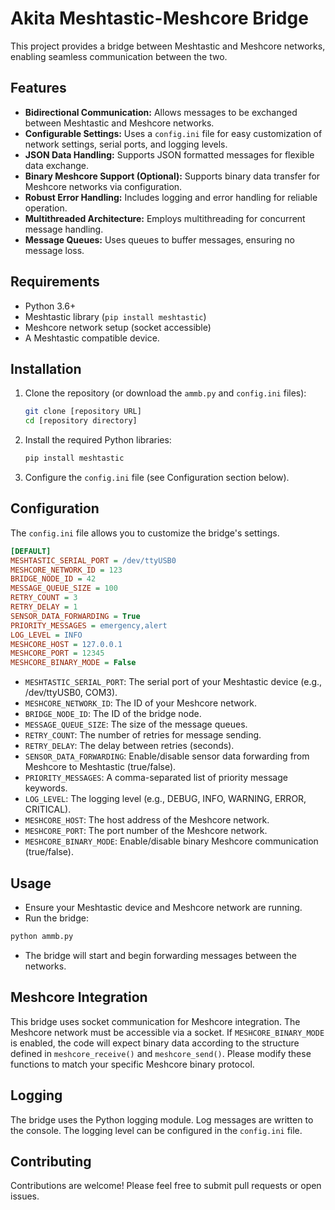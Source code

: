 # Akita Meshtastic-Meshcore Bridge

This project provides a bridge between Meshtastic and Meshcore networks, enabling seamless communication between the two.

## Features

* **Bidirectional Communication:** Allows messages to be exchanged between Meshtastic and Meshcore networks.
* **Configurable Settings:** Uses a `config.ini` file for easy customization of network settings, serial ports, and logging levels.
* **JSON Data Handling:** Supports JSON formatted messages for flexible data exchange.
* **Binary Meshcore Support (Optional):** Supports binary data transfer for Meshcore networks via configuration.
* **Robust Error Handling:** Includes logging and error handling for reliable operation.
* **Multithreaded Architecture:** Employs multithreading for concurrent message handling.
* **Message Queues:** Uses queues to buffer messages, ensuring no message loss.

## Requirements

* Python 3.6+
* Meshtastic library (`pip install meshtastic`)
* Meshcore network setup (socket accessible)
* A Meshtastic compatible device.

## Installation

1.  Clone the repository (or download the `ammb.py` and `config.ini` files):

    ```bash
    git clone [repository URL]
    cd [repository directory]
    ```

2.  Install the required Python libraries:

    ```bash
    pip install meshtastic
    ```

3.  Configure the `config.ini` file (see Configuration section below).

## Configuration

The `config.ini` file allows you to customize the bridge's settings.

```ini
[DEFAULT]
MESHTASTIC_SERIAL_PORT = /dev/ttyUSB0
MESHCORE_NETWORK_ID = 123
BRIDGE_NODE_ID = 42
MESSAGE_QUEUE_SIZE = 100
RETRY_COUNT = 3
RETRY_DELAY = 1
SENSOR_DATA_FORWARDING = True
PRIORITY_MESSAGES = emergency,alert
LOG_LEVEL = INFO
MESHCORE_HOST = 127.0.0.1
MESHCORE_PORT = 12345
MESHCORE_BINARY_MODE = False
```

* `MESHTASTIC_SERIAL_PORT`: The serial port of your Meshtastic device (e.g., /dev/ttyUSB0, COM3).
* `MESHCORE_NETWORK_ID`: The ID of your Meshcore network.
* `BRIDGE_NODE_ID`: The ID of the bridge node.
* `MESSAGE_QUEUE_SIZE`: The size of the message queues.
* `RETRY_COUNT`: The number of retries for message sending.
* `RETRY_DELAY`: The delay between retries (seconds).
* `SENSOR_DATA_FORWARDING`: Enable/disable sensor data forwarding from Meshcore to Meshtastic (true/false).
* `PRIORITY_MESSAGES`: A comma-separated list of priority message keywords.
* `LOG_LEVEL`: The logging level (e.g., DEBUG, INFO, WARNING, ERROR, CRITICAL).
* `MESHCORE_HOST`: The host address of the Meshcore network.
* `MESHCORE_PORT`: The port number of the Meshcore network.
* `MESHCORE_BINARY_MODE`: Enable/disable binary Meshcore communication (true/false).

## Usage

* Ensure your Meshtastic device and Meshcore network are running.
* Run the bridge:
  
```bash
python ammb.py
```

* The bridge will start and begin forwarding messages between the networks.

## Meshcore Integration

This bridge uses socket communication for Meshcore integration. The Meshcore network must be accessible via a socket. If `MESHCORE_BINARY_MODE` is enabled, the code will expect binary data according to the structure defined in `meshcore_receive()` and `meshcore_send()`. Please modify these functions to match your specific Meshcore binary protocol.

## Logging

The bridge uses the Python logging module. Log messages are written to the console. The logging level can be configured in the `config.ini` file.

## Contributing

Contributions are welcome! Please feel free to submit pull requests or open issues.

